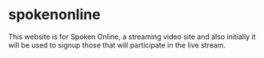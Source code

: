 spokenonline
============
This website is for Spoken Online, a streaming video site and also 
initially it will be used to signup those that will participate in
the live stream.
